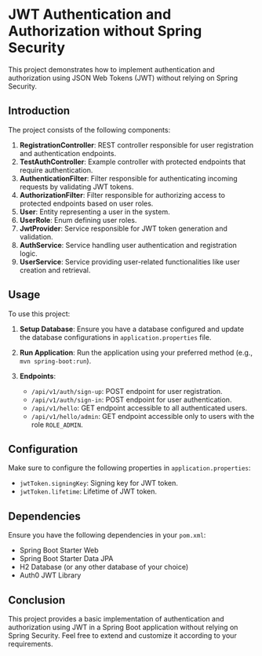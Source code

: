 # JWT Authentication and Authorization without Spring Security

This project demonstrates how to implement authentication and authorization using JSON Web Tokens (JWT) without relying on Spring Security.

## Introduction

The project consists of the following components:

1. **RegistrationController**: REST controller responsible for user registration and authentication endpoints.
2. **TestAuthController**: Example controller with protected endpoints that require authentication.
3. **AuthenticationFilter**: Filter responsible for authenticating incoming requests by validating JWT tokens.
4. **AuthorizationFilter**: Filter responsible for authorizing access to protected endpoints based on user roles.
5. **User**: Entity representing a user in the system.
6. **UserRole**: Enum defining user roles.
7. **JwtProvider**: Service responsible for JWT token generation and validation.
8. **AuthService**: Service handling user authentication and registration logic.
9. **UserService**: Service providing user-related functionalities like user creation and retrieval.

## Usage

To use this project:

1. **Setup Database**: Ensure you have a database configured and update the database configurations in `application.properties` file.

2. **Run Application**: Run the application using your preferred method (e.g., `mvn spring-boot:run`).

3. **Endpoints**:
   - `/api/v1/auth/sign-up`: POST endpoint for user registration.
   - `/api/v1/auth/sign-in`: POST endpoint for user authentication.
   - `/api/v1/hello`: GET endpoint accessible to all authenticated users.
   - `/api/v1/hello/admin`: GET endpoint accessible only to users with the role `ROLE_ADMIN`.

## Configuration

Make sure to configure the following properties in `application.properties`:
- `jwtToken.signingKey`: Signing key for JWT token.
- `jwtToken.lifetime`: Lifetime of JWT token.

## Dependencies

Ensure you have the following dependencies in your `pom.xml`:
- Spring Boot Starter Web
- Spring Boot Starter Data JPA
- H2 Database (or any other database of your choice)
- Auth0 JWT Library

## Conclusion

This project provides a basic implementation of authentication and authorization using JWT in a Spring Boot application without relying on Spring Security. Feel free to extend and customize it according to your requirements.

